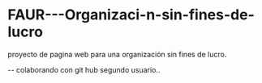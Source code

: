# FAUR---Organizaci-n-sin-fines-de-lucro
proyecto de pagina web para una organización sin fines de lucro.


-- colaborando con git hub segundo usuario..